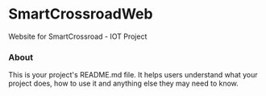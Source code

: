 SmartCrossroadWeb
=================

Website for SmartCrossroad - IOT Project

### About

This is your project's README.md file. It helps users understand what your
project does, how to use it and anything else they may need to know.